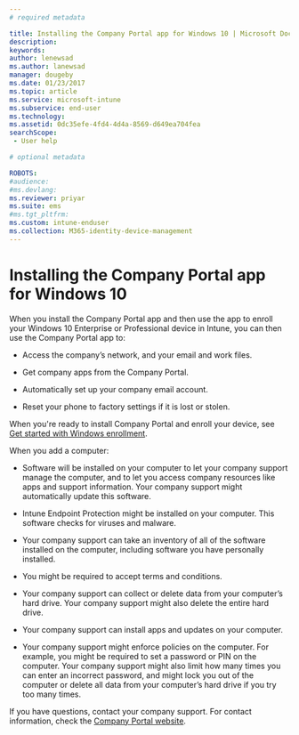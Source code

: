 ```yaml
---
# required metadata

title: Installing the Company Portal app for Windows 10 | Microsoft Docs
description:
keywords:
author: lenewsad
ms.author: lanewsad
manager: dougeby
ms.date: 01/23/2017
ms.topic: article
ms.service: microsoft-intune
ms.subservice: end-user
ms.technology:
ms.assetid: 0dc35efe-4fd4-4d4a-8569-d649ea704fea
searchScope:
 - User help

# optional metadata

ROBOTS:  
#audience:
#ms.devlang:
ms.reviewer: priyar
ms.suite: ems
#ms.tgt_pltfrm:
ms.custom: intune-enduser
ms.collection: M365-identity-device-management
---
```


# Installing the Company Portal app for Windows 10  

When you install the Company Portal app and then use the app to enroll your Windows 10 Enterprise or Professional device in Intune, you can then use the Company Portal app to:

- Access the company’s network, and your email and work files.

- Get company apps from the Company Portal.

- Automatically set up your company email account.

- Reset your phone to factory settings if it is lost or stolen.

When you're ready to install Company Portal and enroll your device, see [Get started with Windows enrollment](windows-enrollment-company-portal.md).  

When you add a computer:

- Software will be installed on your computer to let your company support manage the computer, and to let you access company resources like apps and support information. Your company support might automatically update this software.

- Intune Endpoint Protection might be installed on your computer. This software checks for viruses and malware.

- Your company support can take an inventory of all of the software installed on the computer, including software you have personally installed.

- You might be required to accept terms and conditions.

- Your company support can collect or delete data from your computer’s hard drive. Your company support might also delete the entire hard drive.

- Your company support can install apps and updates on your computer.

- Your company support might enforce policies on the computer. For example, you might be required to set a password or PIN on the computer. Your company support might also limit how many times you can enter an incorrect password, and might lock you out of the computer or delete all data from your computer’s hard drive if you try too many times.

If you have questions, contact your company support. For contact information, check the [Company Portal website](https://go.microsoft.com/fwlink/?linkid=2010980).
